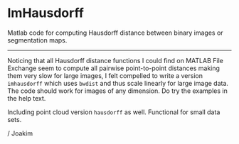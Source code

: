 # ImHausdorff
Matlab code for computing Hausdorff distance between binary images or segmentation maps.

---

Noticing that all Hausdorff distance functions I could find on MATLAB File Exchange
seem to compute all pairwise point-to-point distances making them very slow for large
images, I felt compelled to write a version `imhausdorff` which uses `bwdist` and
thus scale linearly for large image data. The code should work for images of any
dimension. Do try the examples in the help text.

Including point cloud version `hausdorff` as well. Functional for small data sets.

/ Joakim

